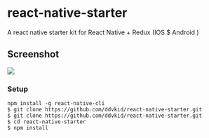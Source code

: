# react-native-starter
A react native starter kit for React Native + Redux (IOS $ Android )
## Screenshot
<img src="screenshot/home.jpg" />

### Setup

```
npm install -g react-native-cli
$ git clone https://github.com/ddvkid/react-native-starter.git
$ git clone https://github.com/ddvkid/react-native-starter.git
$ cd react-native-starter
$ npm install
```
